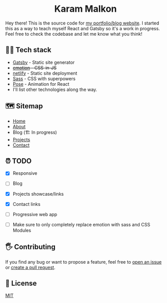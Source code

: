 <h1 align="center">
  Karam Malkon
</h1>

<!-- [![Build Status](https://travis-ci.org/kevinwolfcr/kevinwolf.me.svg?branch=master)](https://travis-ci.org/kevinwolfcr/kevinwolf.me)
[![JavaScript Style Guide](https://img.shields.io/badge/code_style-standard-brightgreen.svg)](https://standardjs.com) -->

Hey there! This is the source code for [my portfolio/blog website](https://https://karam-malkon.netlify.com/.netlify.com/). I started this as a way to teach myself React and Gatsby so it's a work in progress. Feel free to check the codebase and let me know what you think!

## 👨‍💻 Tech stack

- [Gatsby](https://gatsbyjs.org/) - Static site generator
- ~~[emotion](https://emotion.sh) - CSS-in-JS~~
- [netlify](https://www.netlify.com/) - Static site deployment
- [Sass](https://sass-lang.com) - CSS with superpowers
- [Pose](https://popmotion.io/pose/) - Animation for React 
- I'll list other technologies along the way.

## 🗺 Sitemap

- [Home](https://https://karam-malkon.netlify.com/.netlify.com/)
- [About](https://https://karam-malkon.netlify.com/.netlify.com/about/)
- Blog (🏗 In progress) 
- [Projects](https://https://karam-malkon.netlify.com/.netlify.com/projects/)
- [Contact](https://https://karam-malkon.netlify.com/.netlify.com/contact/)

## ⏰ TODO

- [x] Responsive
- [ ] Blog
- [x] Projects showcase/links
- [x] Contact links
- [ ] Progressive web app
- [ ] Make sure to only completely replace emotion with sass and CSS Modules 


## 🖐 Contributing

If you find any bug or want to propose a feature, feel free to [open an issue](issues/new) or [create a pull request](pulls).

## 📎 License

[MIT](./LICENSE)